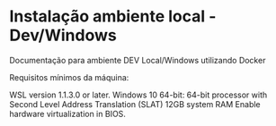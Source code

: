 # Instalação ambiente local - Dev/Windows
Documentação para ambiente DEV Local/Windows utilizando Docker

Requisitos mínimos da máquina:

WSL version 1.1.3.0 or later.
Windows 10 64-bit:
64-bit processor with Second Level Address Translation (SLAT)
12GB system RAM
Enable hardware virtualization in BIOS.

